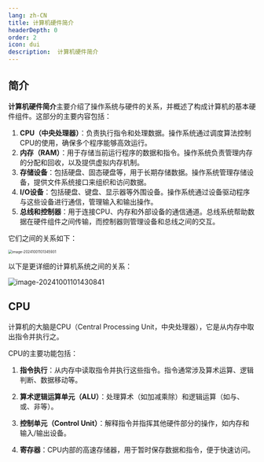 ```yaml
---
lang: zh-CN
title: 计算机硬件简介
headerDepth: 0
order: 2
icon: dui
description:  计算机硬件简介
---
```




## 简介

**计算机硬件简介**主要介绍了操作系统与硬件的关系，并概述了构成计算机的基本硬件组件。这部分的主要内容包括：

1. **CPU（中央处理器）**：负责执行指令和处理数据。操作系统通过调度算法控制CPU的使用，确保多个程序能够高效运行。
2. **内存（RAM）**：用于存储当前运行程序的数据和指令。操作系统负责管理内存的分配和回收，以及提供虚拟内存机制。
3. **存储设备**：包括硬盘、固态硬盘等，用于长期存储数据。操作系统管理存储设备，提供文件系统接口来组织和访问数据。
4. **I/O设备**：包括硬盘、键盘、显示器等外围设备。操作系统通过设备驱动程序与这些设备进行通信，管理输入和输出操作。
5. **总线和控制器**：用于连接CPU、内存和外部设备的通信通道。总线系统帮助数据在硬件组件之间传输，而控制器则管理设备和总线之间的交互。

它们之间的关系如下：

<img src="https://static-1254191423.cos.ap-shanghai.myqcloud.com/img/2024/10/1/image-20241001101345931.png" alt="image-20241001101345931" style="zoom:50%;" />

以下是更详细的计算机系统之间的关系：



![image-20241001101430841](https://static-1254191423.cos.ap-shanghai.myqcloud.com/img/2024/10/1/image-20241001101430841.png)



## CPU

计算机的大脑是CPU（Central Processing Unit，中央处理器），它是从内存中取出指令并执行之。

CPU的主要功能包括：

1. **指令执行**：从内存中读取指令并执行这些指令。指令通常涉及算术运算、逻辑判断、数据移动等。
  
2. **算术逻辑运算单元（ALU）**：处理算术（如加减乘除）和逻辑运算（如与、或、非等）。
  
3. **控制单元（Control Unit）**：解释指令并指挥其他硬件部分的操作，如内存和输入/输出设备。
  
4. **寄存器**：CPU内部的高速存储器，用于暂时保存数据和指令，便于快速访问。

